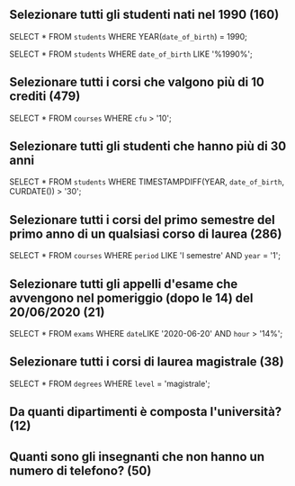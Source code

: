 ## Selezionare tutti gli studenti nati nel 1990 (160)

SELECT * FROM `students` WHERE YEAR(`date_of_birth`) = 1990;

<!-- OPPURE -->

SELECT * FROM `students` WHERE `date_of_birth` LIKE '%1990%';

## Selezionare tutti i corsi che valgono più di 10 crediti (479)

SELECT * FROM `courses` WHERE `cfu` > '10';

## Selezionare tutti gli studenti che hanno più di 30 anni

<!-- NEL WHERE
TIMESTAMPDIFF(unità, datetime_expr1, datetime_expr2) + CURDATE() per datetime_expr2 -->
SELECT * FROM `students` WHERE TIMESTAMPDIFF(YEAR, `date_of_birth`, CURDATE()) > '30'; 
 
## Selezionare tutti i corsi del primo semestre del primo anno di un qualsiasi corso di laurea (286)

SELECT * FROM `courses` WHERE `period` LIKE 'I semestre' AND `year` = '1';

## Selezionare tutti gli appelli d'esame che avvengono nel pomeriggio (dopo le 14) del 20/06/2020 (21)

SELECT * FROM `exams` WHERE `date`LIKE '2020-06-20' AND `hour` > '14%';

## Selezionare tutti i corsi di laurea magistrale (38)

SELECT * FROM `degrees` WHERE `level` = 'magistrale';

## Da quanti dipartimenti è composta l'università? (12)
## Quanti sono gli insegnanti che non hanno un numero di telefono? (50)
